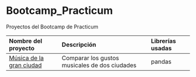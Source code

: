 # Bootcamp_Practicum
Proyectos del Bootcamp de Practicum

| Nombre del proyecto   | Descripción                          | Librerías usadas           |
| :-------------------- | :----------------------------------- |:---------------------------|
| [Música de la gran ciudad](https://github.com/MonicaDeN/Bootcamp_Practicum/blob/12558bf1f27773be362a2b82a175f731a9738539/Proyecto_1) | Comparar los gustos musicales de dos ciudades | pandas |